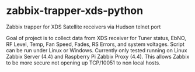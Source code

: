 # zabbix-trapper-xds-python
Zabbix trapper for XDS Satellite receivers via Hudson telnet port

Goal of project is to collect data from XDS receiver for Tuner status, EbNO, RF Level, Temp, Fan Speed, Fades, RS Errors, and system voltages.  Script can be run under Linux or Windows.  Currently only tested running on Linux Zabbix Server (4.4) and Raspberry Pi Zabbix Proxy (4.4).  This allows Zabbix to be more secure not opening up TCP/10051 to non local hosts.
